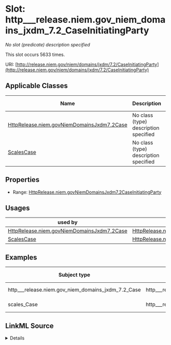 

# Slot: http___release.niem.gov_niem_domains_jxdm_7.2_CaseInitiatingParty


_No slot (predicate) description specified_






This slot occurs 5633 times.


URI: [http://release.niem.gov/niem/domains/jxdm/7.2/CaseInitiatingParty](http://release.niem.gov/niem/domains/jxdm/7.2/CaseInitiatingParty)



<!-- no inheritance hierarchy -->





## Applicable Classes

| Name | Description | Modifies Slot |
| --- | --- | --- |
| [HttpRelease.niem.govNiemDomainsJxdm7.2Case](../classes/HttpRelease.niem.govNiemDomainsJxdm7.2Case.md) | No class (type) description specified |  yes  |
| [ScalesCase](../classes/ScalesCase.md) | No class (type) description specified |  yes  |







## Properties

* Range: [HttpRelease.niem.govNiemDomainsJxdm7.2CaseInitiatingParty](../classes/HttpRelease.niem.govNiemDomainsJxdm7.2CaseInitiatingParty.md)

## Usages

| used by | used in | type | used |
| ---  | --- | --- | --- |
| [HttpRelease.niem.govNiemDomainsJxdm7.2Case](../classes/HttpRelease.niem.govNiemDomainsJxdm7.2Case.md) | [HttpRelease.niem.govNiemDomainsJxdm7.2CaseInitiatingParty](../classes/HttpRelease.niem.govNiemDomainsJxdm7.2CaseInitiatingParty.md) | range | [HttpRelease.niem.govNiemDomainsJxdm7.2CaseInitiatingParty](../classes/HttpRelease.niem.govNiemDomainsJxdm7.2CaseInitiatingParty.md) |
| [ScalesCase](../classes/ScalesCase.md) | [HttpRelease.niem.govNiemDomainsJxdm7.2CaseInitiatingParty](../classes/HttpRelease.niem.govNiemDomainsJxdm7.2CaseInitiatingParty.md) | range | [HttpRelease.niem.govNiemDomainsJxdm7.2CaseInitiatingParty](../classes/HttpRelease.niem.govNiemDomainsJxdm7.2CaseInitiatingParty.md) |







## Examples

| Subject type | Object type | Example subject | Example object | Occurrences |
| --- | --- | --- | --- | --- |
| http___release.niem.gov_niem_domains_jxdm_7.2_Case | http___release.niem.gov_niem_domains_jxdm_7.2_CaseInitiatingParty | scales:/CaseCivil | scales:/Agent/casd;;3:16-cv-01644_a0 | 5633 |
| scales_Case | http___release.niem.gov_niem_domains_jxdm_7.2_CaseInitiatingParty | scales:/CaseCivil | scales:/Agent/casd;;3:16-cv-01644_a0 | 5633 |




## LinkML Source

<details>

```yaml
name: http___release.niem.gov_niem_domains_jxdm_7.2_CaseInitiatingParty
annotations:
  count:
    tag: count
    value: 5633
description: No slot (predicate) description specified
examples:
- object:
    example_object: scales:/Agent/casd;;3:16-cv-01644_a0
    example_object_type: http___release.niem.gov_niem_domains_jxdm_7.2_CaseInitiatingParty
    example_predicate: http://release.niem.gov/niem/domains/jxdm/7.2/CaseInitiatingParty
    example_subject: scales:/CaseCivil
    example_subject_type: http___release.niem.gov_niem_domains_jxdm_7.2_Case
- object:
    example_object: scales:/Agent/casd;;3:16-cv-01644_a0
    example_object_type: http___release.niem.gov_niem_domains_jxdm_7.2_CaseInitiatingParty
    example_predicate: http://release.niem.gov/niem/domains/jxdm/7.2/CaseInitiatingParty
    example_subject: scales:/CaseCivil
    example_subject_type: scales_Case
from_schema: scales-kg
rank: 1000
slot_uri: http://release.niem.gov/niem/domains/jxdm/7.2/CaseInitiatingParty
alias: http___release.niem.gov_niem_domains_jxdm_7.2_CaseInitiatingParty
domain_of:
- http___release.niem.gov_niem_domains_jxdm_7.2_Case
- scales_Case
range: http___release.niem.gov_niem_domains_jxdm_7.2_CaseInitiatingParty

```
</details>